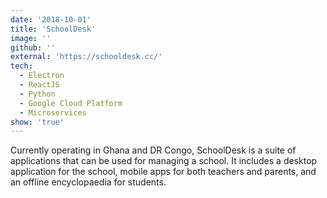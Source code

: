 ```yaml
---
date: '2018-10-01'
title: 'SchoolDesk'
image: ''
github: ''
external: 'https://schooldesk.cc/'
tech:
  - Electron
  - ReactJS
  - Python
  - Google Cloud Platform
  - Microservices
show: 'true'
---
```


Currently operating in Ghana and DR Congo, SchoolDesk is a suite of applications that can be used for managing a school. It includes a desktop application for the school, mobile apps for both teachers and parents, and an offline encyclopaedia for students.
